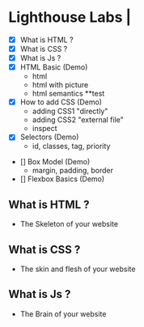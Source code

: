 # Lighthouse Labs | 

- [x] What is HTML ?
- [x] What is CSS ?
- [x] What is Js ?
- [x] HTML Basic (Demo)
    - html
    - html with picture
    - html semantics **test
- [x] How to add CSS (Demo)
    - adding CSS1 "directly"
    - adding CSS2 "external file"
    - inspect
- [x] Selectors (Demo)
    - id, classes, tag, priority
- [] Box Model (Demo)
    - margin, padding, border
- [] Flexbox Basics (Demo) 

## What is HTML ?
- The Skeleton of your website

## What is CSS ?
- The skin and flesh of your website

## What is Js ?
- The Brain of your website
